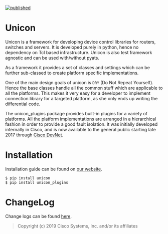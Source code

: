 [![published](https://static.production.devnetcloud.com/codeexchange/assets/images/devnet-published.svg)](https://developer.cisco.com/codeexchange/github/repo/CiscoTestAutomation/unicon_plugins)

# Unicon

Unicon is a framework for developing device control libraries for routers,
switches and servers. It is developed purely in python, hence no dependency on
Tcl based infrastructure. Unicon is also test framework agnostic and can be used
with/without pyats.

As a framework it provides a set of classes and settings which can be
further sub-classed to create platform specific implementations.

One of the main design goals of unicon is `DRY` (Do Not Repeat Yourself).
Hence the base classes handle all the common stuff which are applicable to all
the platforms. This makes it very easy for a developer to implement connection
library for a targeted platform, as she only ends up writing the differential
code.

The unicon_plugins package provides built-in plugins for a variety of platforms.
All the platform implementations are arranged in a hierarchical fashion in order 
to provide a good fault isolation. It was initially developed internally in Cisco, 
and is now available to the general public starting late 2017 through [Cisco DevNet].

[Cisco DevNet]: https://developer.cisco.com/

# Installation

Installation guide can be found on [our website].

[our website]: https://developer.cisco.com/site/pyats/

```
$ pip install unicon
$ pip install unicon_plugins
```

# ChangeLog

Change logs can be found [here](docs/changelog).

> Copyright (c) 2019 Cisco Systems, Inc. and/or its affiliates